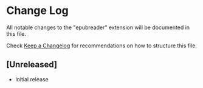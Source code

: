 # Change Log

All notable changes to the "epubreader" extension will be documented in this file.

Check [Keep a Changelog](http://keepachangelog.com/) for recommendations on how to structure this file.

## [Unreleased]

- Initial release